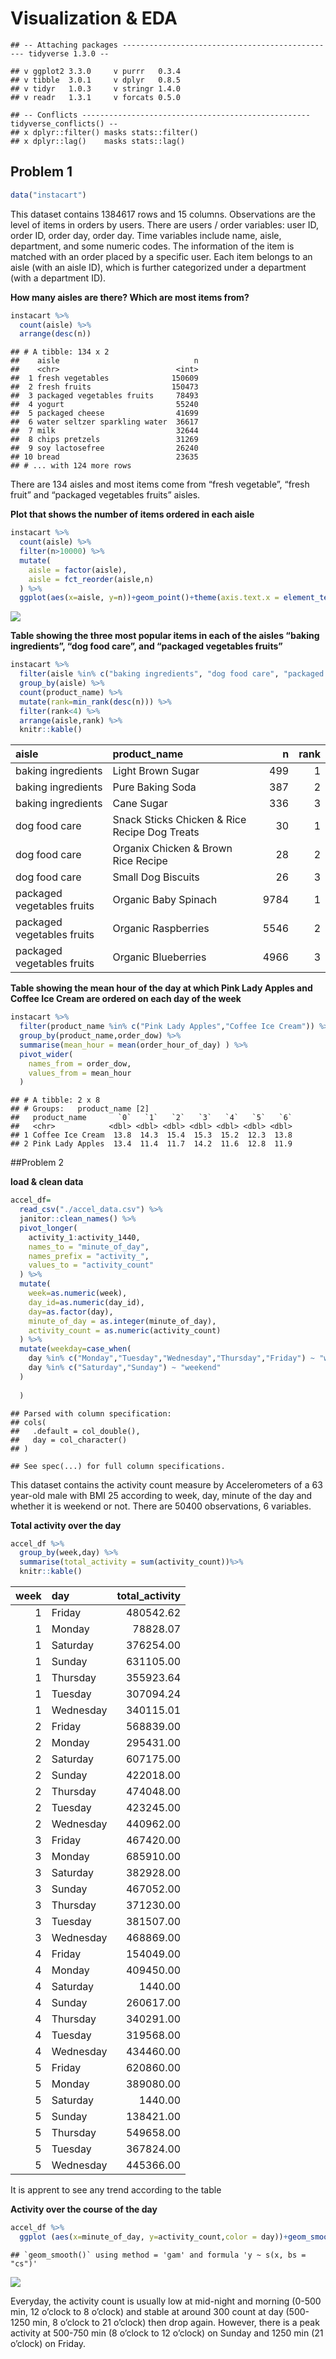 Visualization & EDA
================

    ## -- Attaching packages ------------------------------------------------ tidyverse 1.3.0 --

    ## v ggplot2 3.3.0     v purrr   0.3.4
    ## v tibble  3.0.1     v dplyr   0.8.5
    ## v tidyr   1.0.3     v stringr 1.4.0
    ## v readr   1.3.1     v forcats 0.5.0

    ## -- Conflicts --------------------------------------------------- tidyverse_conflicts() --
    ## x dplyr::filter() masks stats::filter()
    ## x dplyr::lag()    masks stats::lag()

## Problem 1

``` r
data("instacart")
```

This dataset contains 1384617 rows and 15 columns. Observations are the
level of items in orders by users. There are users / order variables:
user ID, order ID, order day, order day. Time variables include name,
aisle, department, and some numeric codes. The information of the item
is matched with an order placed by a specific user. Each item belongs to
an aisle (with an aisle ID), which is further categorized under a
department (with a department ID).

**How many aisles are there? Which are most items from?**

``` r
instacart %>% 
  count(aisle) %>% 
  arrange(desc(n))
```

    ## # A tibble: 134 x 2
    ##    aisle                              n
    ##    <chr>                          <int>
    ##  1 fresh vegetables              150609
    ##  2 fresh fruits                  150473
    ##  3 packaged vegetables fruits     78493
    ##  4 yogurt                         55240
    ##  5 packaged cheese                41699
    ##  6 water seltzer sparkling water  36617
    ##  7 milk                           32644
    ##  8 chips pretzels                 31269
    ##  9 soy lactosefree                26240
    ## 10 bread                          23635
    ## # ... with 124 more rows

There are 134 aisles and most items come from “fresh vegetable”, “fresh
fruit” and “packaged vegetables fruits” aisles.

**Plot that shows the number of items ordered in each aisle**

``` r
instacart %>% 
  count(aisle) %>% 
  filter(n>10000) %>% 
  mutate(
    aisle = factor(aisle),
    aisle = fct_reorder(aisle,n)
  ) %>% 
  ggplot(aes(x=aisle, y=n))+geom_point()+theme(axis.text.x = element_text(angle=90, vjust=0.5,hjust=1))
```

![](p8105_hw3_zl2861_files/figure-gfm/unnamed-chunk-4-1.png)<!-- -->

**Table showing the three most popular items in each of the aisles
“baking ingredients”, “dog food care”, and “packaged vegetables
fruits”**

``` r
instacart %>% 
  filter(aisle %in% c("baking ingredients", "dog food care", "packaged vegetables fruits") ) %>% 
  group_by(aisle) %>% 
  count(product_name) %>% 
  mutate(rank=min_rank(desc(n))) %>% 
  filter(rank<4) %>% 
  arrange(aisle,rank) %>% 
  knitr::kable()
```

| aisle                      | product\_name                                 |    n | rank |
| :------------------------- | :-------------------------------------------- | ---: | ---: |
| baking ingredients         | Light Brown Sugar                             |  499 |    1 |
| baking ingredients         | Pure Baking Soda                              |  387 |    2 |
| baking ingredients         | Cane Sugar                                    |  336 |    3 |
| dog food care              | Snack Sticks Chicken & Rice Recipe Dog Treats |   30 |    1 |
| dog food care              | Organix Chicken & Brown Rice Recipe           |   28 |    2 |
| dog food care              | Small Dog Biscuits                            |   26 |    3 |
| packaged vegetables fruits | Organic Baby Spinach                          | 9784 |    1 |
| packaged vegetables fruits | Organic Raspberries                           | 5546 |    2 |
| packaged vegetables fruits | Organic Blueberries                           | 4966 |    3 |

**Table showing the mean hour of the day at which Pink Lady Apples and
Coffee Ice Cream are ordered on each day of the week**

``` r
instacart %>% 
  filter(product_name %in% c("Pink Lady Apples","Coffee Ice Cream")) %>% 
  group_by(product_name,order_dow) %>% 
  summarise(mean_hour = mean(order_hour_of_day) ) %>% 
  pivot_wider(
    names_from = order_dow,
    values_from = mean_hour
  )
```

    ## # A tibble: 2 x 8
    ## # Groups:   product_name [2]
    ##   product_name       `0`   `1`   `2`   `3`   `4`   `5`   `6`
    ##   <chr>            <dbl> <dbl> <dbl> <dbl> <dbl> <dbl> <dbl>
    ## 1 Coffee Ice Cream  13.8  14.3  15.4  15.3  15.2  12.3  13.8
    ## 2 Pink Lady Apples  13.4  11.4  11.7  14.2  11.6  12.8  11.9

\#\#Problem 2

**load & clean data**

``` r
accel_df=
  read_csv("./accel_data.csv") %>% 
  janitor::clean_names() %>% 
  pivot_longer(
    activity_1:activity_1440,
    names_to = "minute_of_day",
    names_prefix = "activity_",
    values_to = "activity_count"
  ) %>% 
  mutate(
    week=as.numeric(week),
    day_id=as.numeric(day_id),
    day=as.factor(day),
    minute_of_day = as.integer(minute_of_day),
    activity_count = as.numeric(activity_count)
  ) %>% 
  mutate(weekday=case_when(
    day %in% c("Monday","Tuesday","Wednesday","Thursday","Friday") ~ "weekday",
    day %in% c("Saturday","Sunday") ~ "weekend"
  )
    
  )
```

    ## Parsed with column specification:
    ## cols(
    ##   .default = col_double(),
    ##   day = col_character()
    ## )

    ## See spec(...) for full column specifications.

This dataset contains the activity count measure by Accelerometers of a
63 year-old male with BMI 25 according to week, day, minute of the day
and whether it is weekend or not. There are 50400 observations, 6
variables.

**Total activity over the day**

``` r
accel_df %>% 
  group_by(week,day) %>% 
  summarise(total_activity = sum(activity_count))%>% 
  knitr::kable()
```

| week | day       | total\_activity |
| ---: | :-------- | --------------: |
|    1 | Friday    |       480542.62 |
|    1 | Monday    |        78828.07 |
|    1 | Saturday  |       376254.00 |
|    1 | Sunday    |       631105.00 |
|    1 | Thursday  |       355923.64 |
|    1 | Tuesday   |       307094.24 |
|    1 | Wednesday |       340115.01 |
|    2 | Friday    |       568839.00 |
|    2 | Monday    |       295431.00 |
|    2 | Saturday  |       607175.00 |
|    2 | Sunday    |       422018.00 |
|    2 | Thursday  |       474048.00 |
|    2 | Tuesday   |       423245.00 |
|    2 | Wednesday |       440962.00 |
|    3 | Friday    |       467420.00 |
|    3 | Monday    |       685910.00 |
|    3 | Saturday  |       382928.00 |
|    3 | Sunday    |       467052.00 |
|    3 | Thursday  |       371230.00 |
|    3 | Tuesday   |       381507.00 |
|    3 | Wednesday |       468869.00 |
|    4 | Friday    |       154049.00 |
|    4 | Monday    |       409450.00 |
|    4 | Saturday  |         1440.00 |
|    4 | Sunday    |       260617.00 |
|    4 | Thursday  |       340291.00 |
|    4 | Tuesday   |       319568.00 |
|    4 | Wednesday |       434460.00 |
|    5 | Friday    |       620860.00 |
|    5 | Monday    |       389080.00 |
|    5 | Saturday  |         1440.00 |
|    5 | Sunday    |       138421.00 |
|    5 | Thursday  |       549658.00 |
|    5 | Tuesday   |       367824.00 |
|    5 | Wednesday |       445366.00 |

It is apprent to see any trend according to the table

**Activity over the course of the day**

``` r
accel_df %>% 
  ggplot (aes(x=minute_of_day, y=activity_count,color = day))+geom_smooth(se = FALSE)
```

    ## `geom_smooth()` using method = 'gam' and formula 'y ~ s(x, bs = "cs")'

![](p8105_hw3_zl2861_files/figure-gfm/unnamed-chunk-9-1.png)<!-- -->

Everyday, the activity count is usually low at mid-night and morning
(0-500 min, 12 o’clock to 8 o’clock) and stable at around 300 count at
day (500-1250 min, 8 o’clock to 21 o’clock) then drop again. However,
there is a peak activity at 500-750 min (8 o’clock to 12 o’clock) on
Sunday and 1250 min (21 o’clock) on Friday.
